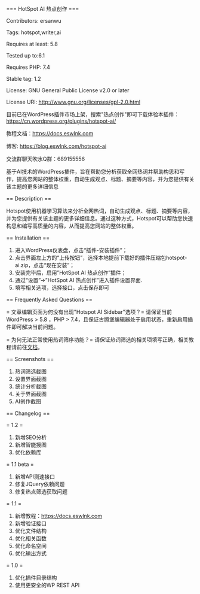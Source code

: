 === HotSpot AI 热点创作 ===

Contributors: ersanwu

Tags: hotspot,writer,ai

Requires at least: 5.8

Tested up to:6.1

Requires PHP: 7.4

Stable tag: 1.2

License: GNU General Public License v2.0 or later

License URI: http://www.gnu.org/licenses/gpl-2.0.html

目前已在WordPress插件市场上架，搜索"热点创作"即可下载体验本插件：https://cn.wordpress.org/plugins/hotspot-ai/

教程文档：https://docs.eswlnk.com

博客: https://blog.eswlnk.com/hotspot-ai

交流群聊天吹水Q群：689155556


基于AI技术的WordPress插件，旨在帮助您分析获取全网热词并帮助构思和写作，提高您网站的整体权重，自动生成观点、标题、摘要等内容，并为您提供有关该主题的更多详细信息

== Description ==

Hotspot使用机器学习算法来分析全网热词，自动生成观点、标题、摘要等内容，并为您提供有关该主题的更多详细信息。通过这种方式，Hotspot可以帮助您快速构思和编写高质量的内容，从而提高您网站的整体权重。

== Installation ==

1. 进入WordPress仪表盘，点击“插件-安装插件”；
2. 点击界面左上方的“上传按钮”，选择本地提前下载好的插件压缩包hotspot-ai.zip，点击“现在安装”；
3. 安装完毕后，启用”HotSpot AI 热点创作”插件；
4. 通过“设置”->”HotSpot AI 热点创作”进入插件设置界面.
5. 填写相关选项，选择接口，点击保存即可



== Frequently Asked Questions ==

= 文章编辑页面为何没有出现"Hotspot AI Sidebar"选项？=
请保证当前WordPress > 5.8 ，PHP > 7.4，且保证古腾堡编辑器处于启用状态，重新启用插件即可解决当前问题。

= 为何无法正常使用热词筛序功能？=
请保证热词筛选的相关项填写正确，相关教程请前往<a href="https://docs.eswlnk.com" rel="friend" title="Eswlnk docs">文档</a>。

== Screenshots ==
1. 热词筛选截图
2. 设置界面截图
3. 统计分析截图
4. 关于界面截图
5. AI创作截图

   

== Changelog ==

= 1.2 =

1. 新增SEO分析
2. 新增智能搜图
3. 优化依赖库



= 1.1 beta =

1. 新增API测速接口
2. 修复JQuery依赖问题
3. 修复热点筛选获取问题

= 1.1 =

1. 新增教程：https://docs.eswlnk.com
2. 新增验证接口
3. 优化文件结构
4. 优化相关函数
5. 优化命名空间
6. 优化输出方式 


= 1.0 =

1. 优化插件目录结构
3. 使用更安全的WP REST API

